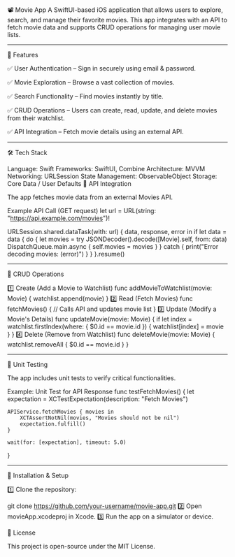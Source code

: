 📽️ Movie App
A SwiftUI-based iOS application that allows users to explore, search, and manage their favorite movies. This app integrates with an API to fetch movie data and supports CRUD operations for managing user movie lists.



___

🚀 Features

✅ User Authentication – Sign in securely using email & password.

✅ Movie Exploration – Browse a vast collection of movies.

✅ Search Functionality – Find movies instantly by title.

✅ CRUD Operations – Users can create, read, update, and delete movies from their watchlist.

✅ API Integration – Fetch movie details using an external API.

___

🛠️ Tech Stack

Language: Swift
Frameworks: SwiftUI, Combine
Architecture: MVVM
Networking: URLSession
State Management: ObservableObject
Storage: Core Data / User Defaults 
🔗 API Integration

The app fetches movie data from an external Movies API.

Example API Call (GET request)
let url = URL(string: "https://api.example.com/movies")!

URLSession.shared.dataTask(with: url) { data, response, error in
    if let data = data {
        do {
            let movies = try JSONDecoder().decode([Movie].self, from: data)
            DispatchQueue.main.async {
                self.movies = movies
            }
        } catch {
            print("Error decoding movies: \(error)")
        }
    }
}.resume()

___

🔄 CRUD Operations

1️⃣ Create (Add a Movie to Watchlist)
func addMovieToWatchlist(movie: Movie) {
    watchlist.append(movie)
}
2️⃣ Read (Fetch Movies)
func fetchMovies() {
    // Calls API and updates movie list
}
3️⃣ Update (Modify a Movie's Details)
func updateMovie(movie: Movie) {
    if let index = watchlist.firstIndex(where: { $0.id == movie.id }) {
        watchlist[index] = movie
    }
}
4️⃣ Delete (Remove from Watchlist)
func deleteMovie(movie: Movie) {
    watchlist.removeAll { $0.id == movie.id }
}
___

🧪 Unit Testing 

The app includes unit tests to verify critical functionalities.

Example: Unit Test for API Response
func testFetchMovies() {
    let expectation = XCTestExpectation(description: "Fetch Movies")
    
    APIService.fetchMovies { movies in
        XCTAssertNotNil(movies, "Movies should not be nil")
        expectation.fulfill()
    }
    
    wait(for: [expectation], timeout: 5.0)
}
___

📌 Installation & Setup

1️⃣ Clone the repository:

git clone https://github.com/your-username/movie-app.git
2️⃣ Open movieApp.xcodeproj in Xcode.
3️⃣ Run the app on a simulator or device.

📜 License

This project is open-source under the MIT License.
